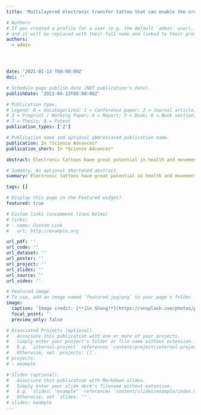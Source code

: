 ```yaml
---
title: 'Multilayered electronic transfer tattoo that can enable the crease amplification effect'

# Authors
# If you created a profile for a user (e.g. the default `admin` user), write the username (folder name) here
# and it will be replaced with their full name and linked to their profile.
authors:
  - admin




date: '2021-01-13 T00:00:00Z'
doi: ''

# Schedule page publish date (NOT publication's date).
publishDate: '2022-04-13T00:00:00Z'

# Publication type.
# Legend: 0 = Uncategorized; 1 = Conference paper; 2 = Journal article;
# 3 = Preprint / Working Paper; 4 = Report; 5 = Book; 6 = Book section;
# 7 = Thesis; 8 = Patent
publication_types: ['2']

# Publication name and optional abbreviated publication name.
publication: In *Science Advances*
publication_short: In *Science Advances*

abstract: Electronic tattoos have great potential in health and movement sensing applications on the skin. However, existing electronic tattoos cannot be conformal, sticky, and multilayered at the same time. Here, we have achieved multilayered integration of the electronic tattoo that is highly stretchable (800%), conformal, and sticky. This electronic tattoo can enable the crease amplification effect, which can amplify the output signal of integrated strain sensors by three times. The tattoo can be transferred to different surfaces and form a firm attachment, where no solvent or heat is needed. The tattoo fabrication is straightforward and scalable; a layer-by-layer strategy and two materials (metal-polymer conductors and the elastomeric block copolymer) are used to fabricate the circuit module with desirable numbers of layers within the tattoo. A three-layered tattoo integrating 1 heater and 15 strain sensors is developed for temperature adjustment, movement monitoring, and remote control of robots.

# Summary. An optional shortened abstract.
summary: Electronic tattoos have great potential in health and movement sensing applications on the skin.

tags: []

# Display this page in the Featured widget?
featured: true

# Custom links (uncomment lines below)
# links:
# - name: Custom Link
#   url: http://example.org

url_pdf: ''
url_code: ''
url_dataset: ''
url_poster: ''
url_project: ''
url_slides: ''
url_source: ''
url_video: ''

# Featured image
# To use, add an image named `featured.jpg/png` to your page's folder.
image:
  caption: 'Image credit: [**Jin Shang**](https://unsplash.com/photos/pLCdAaMFLTE)'
  focal_point: ''
  preview_only: false

# Associated Projects (optional).
#   Associate this publication with one or more of your projects.
#   Simply enter your project's folder or file name without extension.
#   E.g. `internal-project` references `content/project/internal-project/index.md`.
#   Otherwise, set `projects: []`.
# projects:
# - example

# Slides (optional).
#   Associate this publication with Markdown slides.
#   Simply enter your slide deck's filename without extension.
#   E.g. `slides: "example"` references `content/slides/example/index.md`.
#   Otherwise, set `slides: ""`.
# slides: example
---
```



